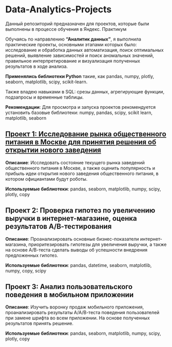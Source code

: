 # **Data-Analytics-Projects**
Данный репозиторий предназначен для проектов, которые были выполнены в процессе обучения в Яндекс. Практикум

Обучаясь по направлению **“Аналитик данных”**, я выполнила практические проекты, основными этапами которых было: исследование и обработка данных автоматизация, поиск оптимальных решений, выявление зависимостей и поиск аномальных значений, правильное интерпретирование и визуализация полученных результатов в ходе анализа. 

**Применялись библиотеки Python** такие, как pandas, numpy, plotly, seaborn, matplotlib, scipy, scikit-learn. 

Также владею навыками в SQL: срезы данных, агрегирующие функции, подзапросы и временные таблицы.

**Рекомендации**: Для просмотра и запуска проектов рекомендуется установить базовые библиотеки: numpy, pandas, scipy, scikit learn, matplotlib, seaborn

## [**Проект 1: Исследование рынка общественного питания в Москве для принятия решения об открытии нового заведения**](https://github.com/Yandex-Practicum/practicum_data_example_repo/tree/master/big_cities_music. "Заголовок ссылки")

**Описание**: Исследовать состояние текущего рынка заведений общественного питания в Москве, а также оценить популярность и прибыль идеи открытия нового заведения общественного питания, в котором официантами будут роботы.

 **Используемые библиотеки**: pandas, seaborn, matplotlib, numpy, scipy, plotly, copy

## **Проект 2: Проверка гипотез по увеличению выручки в интернет-магазине, оценка результатов А/В-тестирования**

 **Описание**: Проанализировать основные бизнес-показатели интернет-магазина, приоритезировать гипотезы для увеличения выручки, а также на основе А/В-теста сделать выводы об успешности внедрения предложенных гипотез.

 **Используемые библиотеки**: pandas, datetime, seaborn, matplotlib, numpy, copy, scipy

## **Проект 3: Анализ пользовательского поведения в мобильном приложении**

**Описание**: Изучить воронку продаж мобильного приложения, проанализировать результаты А/А/В-теста поведения пользователей при замене шрифта во всем приложении. На основе полученных результатов принять решение. 

 **Используемые библиотеки**: pandas, seaborn, matplotlib, numpy, scipy, plotly, copy
